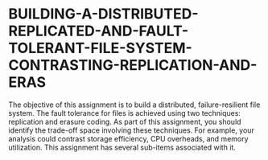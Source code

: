 # BUILDING-A-DISTRIBUTED-REPLICATED-AND-FAULT-TOLERANT-FILE-SYSTEM-CONTRASTING-REPLICATION-AND-ERAS
The objective of this assignment is to build a distributed, failure-resilient file system. The fault tolerance for files is achieved using two techniques: replication and erasure coding. As part of this assignment, you should identify the trade-off space involving these techniques. For example, your analysis could contrast storage efficiency, CPU overheads, and memory utilization. This assignment has several sub-items associated with it.
